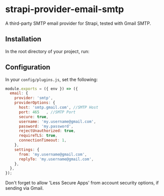 # strapi-provider-email-smtp
A third-party SMTP email provider for Strapi, tested with Gmail SMTP.

## Installation
In the root directory of your project, run:

## Configuration
In your `config/plugins.js`, set the following:

```javascript
module.exports = ({ env }) => ({
  email: {
    provider: 'smtp',
    providerOptions: {
      host: 'smtp.gmail.com', //SMTP Host
      port: 465   , //SMTP Port
      secure: true,
      username: 'my.username@gmail.com',
      password: 'my.password',
      rejectUnauthorized: true,
      requireTLS: true,
      connectionTimeout: 1,
    },
    settings: {
      from: 'my.username@gmail.com',
      replyTo: 'my.username@gmail.com',
    },
  },
});
```

Don't forget to allow 'Less Secure Apps' from account security options, if sending via Gmail.
